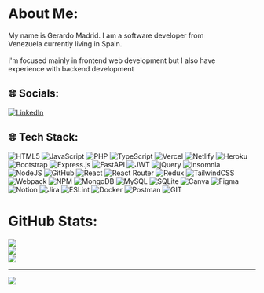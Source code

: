 # About Me:
My name is Gerardo Madrid. I am a software developer from <br>Venezuela currently living in  Spain.<br><br>I'm focused mainly in frontend web development but I also have <br>
experience with backend development


## 🌐 Socials:
[![LinkedIn](https://img.shields.io/badge/LinkedIn-%230077B5.svg?logo=linkedin&logoColor=white)](https://linkedin.com/in/https://www.linkedin.com/in/gerardomadriddev) 

## 🌐 Tech Stack:


![HTML5](https://img.shields.io/badge/HTML5-red) ![JavaScript](https://img.shields.io/badge/Javascript-yellow) ![PHP](https://img.shields.io/badge/PHP-purple) ![TypeScript](https://img.shields.io/badge/typescript-rgb(2,122,204)) ![Vercel](https://img.shields.io/badge/vercel-black) ![Netlify](https://img.shields.io/badge/netlify-orange) ![Heroku](https://img.shields.io/badge/heroku-black) ![Bootstrap](https://img.shields.io/badge/bootstrap-rgb(239,0,184)) ![Express.js](https://img.shields.io/badge/express.js-green) ![FastAPI](https://img.shields.io/badge/FastAPI-green) ![JWT](https://img.shields.io/badge/JWT-black) ![jQuery](https://img.shields.io/badge/jquery-orange) ![Insomnia](https://img.shields.io/badge/Insomnia-purple) ![NodeJS](https://img.shields.io/badge/node.js-black) ![GitHub](https://img.shields.io/badge/GitHub-green) ![React](https://img.shields.io/badge/react-rgb(2,122,204)) ![React Router](https://img.shields.io/badge/React_Router-red) ![Redux](https://img.shields.io/badge/redux-rgb(204,35,25)) ![TailwindCSS](https://img.shields.io/badge/tailwindcss-green) ![Webpack](https://img.shields.io/badge/webpack-rgb(1,85,113)) ![NPM](https://img.shields.io/badge/NPM-red) ![MongoDB](https://img.shields.io/badge/MongoDB-rgb(79,169,76)) ![MySQL](https://img.shields.io/badge/mysql-blue) ![SQLite](https://img.shields.io/badge/sqlite-gray) ![Canva](https://img.shields.io/badge/Canva-yellow) 	![Figma](https://img.shields.io/badge/figma-orange) ![Notion](https://img.shields.io/badge/Notion-white) ![Jira](https://img.shields.io/badge/jira-pink) ![ESLint](https://img.shields.io/badge/ESLint-orange) ![Docker](https://img.shields.io/badge/docker-red) ![Postman](https://img.shields.io/badge/Postman-orange) ![GIT](https://img.shields.io/badge/Git-green)
#  GitHub Stats:
![](https://github-readme-stats.vercel.app/api?username=guitarbuju&theme=prussian&hide_border=false&include_all_commits=false&count_private=false)<br/>
![](https://github-readme-streak-stats.herokuapp.com/?user=guitarbuju&theme=prussian&hide_border=false)<br/>
![](https://github-readme-stats.vercel.app/api/top-langs/?username=guitarbuju&theme=prussian&hide_border=false&include_all_commits=false&count_private=false&layout=compact)

---
[![](https://visitcount.itsvg.in/api?id=guitarbuju&icon=0&color=0)](https://visitcount.itsvg.in)

<!-- Proudly created with GPRM ( https://gprm.itsvg.in ) -->
